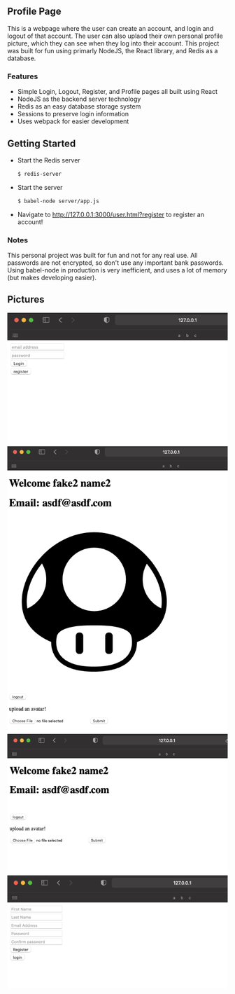 ## Profile Page

This is a webpage where the user can create an account, and login and logout of that account. The user can also uplaod their own personal profile picture, which they can see when they log into their account. This project was built for fun using primarly NodeJS, the React library, and Redis as a database.

### Features
* Simple Login, Logout, Register, and Profile pages all built using React
* NodeJS as the backend server technology
* Redis as an easy database storage system
* Sessions to preserve login information
* Uses webpack for easier development

## Getting Started

* Start the Redis server
  ```sh
  $ redis-server
  ```
* Start the server
  ```sh
  $ babel-node server/app.js
  ```

* Navigate to http://127.0.0.1:3000/user.html?register to register an account!

### Notes

This personal project was built for fun and not for any real use. All passwords are not encrypted, so don't use any important bank passwords. Using babel-node in production is very inefficient, and uses a lot of memory (but makes developing  easier). 

## Pictures
![Login](/static/gitimages/login.png)
![Profile Picture](/static/gitimages/pfp.png)
![Profile](/static/gitimages/profile.png)
![Register](/static/gitimages/register.png)

